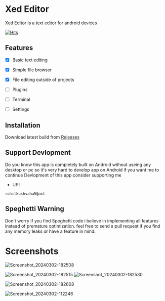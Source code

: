 # Xed Editor

Xed Editor is a text editor for android devices 

[![Hits](https://hits.seeyoufarm.com/api/count/incr/badge.svg?url=https%3A%2F%2Fgithub.com%2FRohitKushvaha01%2FXed-Editor&count_bg=%2379C83D&title_bg=%23555555&icon=&icon_color=%23E7E7E7&title=visits&edge_flat=false)](https://hits.seeyoufarm.com)

## Features
- [x] Basic text editing
- [x] Simple file browser
- [x] File editing outside of projects
- [ ] Plugins
- [ ] Terminal
- [ ] Settings


## Installation

Download latest build
from [Releases](https://github.com/RohitKushvaha01/Xed-Editor/releases)

## Support Devlopment

Do you know this app is completely built on Android without useing any desktop or pc so it's very hard to develop app on Android if you want me to continue Devlopment of this app consider supporting me

- UPI

```
rohitkushvaha5@axl
```

## Speghetti Warning

Don't worry if you find Speghetti code 
i believe in implementing all features instead of
premature optimization.
feel free to send a pull request if you find any memory leaks
or have a feature in mind.



# Screenshots


![Screenshot_20240302-182508](https://raw.githubusercontent.com/Rohitkushvaha01/Xed-Editor/main/fastlane/metadata/android/en-US/images/phoneScreenshots/01.jpg)

![Screenshot_20240302-182515](https://raw.githubusercontent.com/Rohitkushvaha01/Xed-Editor/main/fastlane/metadata/android/en-US/images/phoneScreenshots/02.jpg)
![Screenshot_20240302-182530](https://raw.githubusercontent.com/Rohitkushvaha01/Xed-Editor/main/fastlane/metadata/android/en-US/images/phoneScreenshots/03.jpg)

![Screenshot_20240302-182608](https://raw.githubusercontent.com/Rohitkushvaha01/Xed-Editor/main/fastlane/metadata/android/en-US/images/phoneScreenshots/04.jpg)

![Screenshot_20240302-112246](https://raw.githubusercontent.com/Rohitkushvaha01/Xed-Editor/main/fastlane/metadata/android/en-US/images/phoneScreenshots/05.jpg)


